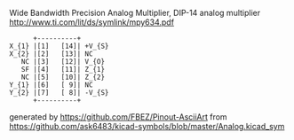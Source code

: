 Wide Bandwidth Precision Analog Multiplier, DIP-14
analog multiplier
http://www.ti.com/lit/ds/symlink/mpy634.pdf


	      +----------+
	X_{1} |[1]   [14]| +V_{S}
	X_{2} |[2]   [13]| NC
	   NC |[3]   [12]| V_{O}
	   SF |[4]   [11]| Z_{1}
	   NC |[5]   [10]| Z_{2}
	Y_{1} |[6]   [ 9]| NC
	Y_{2} |[7]   [ 8]| -V_{S}
	      +----------+


generated by https://github.com/FBEZ/Pinout-AsciiArt from https://github.com/ask6483/kicad-symbols/blob/master/Analog.kicad_sym